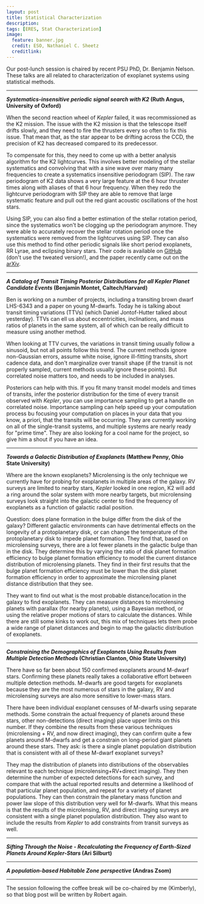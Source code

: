 ```yaml
---
layout: post
title: Statistical Characterization
description:
tags: [ERES, Stat Characterization]
image:
  feature: banner.jpg
  credit: ESO, Nathaniel C. Sheetz
  creditlink: 
---
```

Our post-lunch session is chaired by recent PSU PhD, Dr. Benjamin Nelson. These talks are all related to characterization of exoplanet systems using statistical methods.

---
***Systematics-insensitive periodic signal search with K2* (Ruth Angus, University of Oxford)**

When the second reaction wheel of *Kepler* failed, it was recommissioned as the K2 mission. The issue with the K2 mission is that the telescope itself drifts slowly, and they need to fire the thrusters every so often to fix this issue. That mean that, as the star appear to be drifting across the CCD, the precision of K2 has decreased compared to its predecessor.

To compensate for this, they need to come up with a better analysis algorithm for the K2 lightcurves. This involves better modeling of the stellar systematics and convolving that with a sine wave over many many frequencies to create a systematics insensitive periodogram (SIP). The raw periodogram of K2 data shows a very large feature at the 6 hour thruster times along with aliases of that 6 hour frequency. When they redo the lightcurve periodogram with SIP they are able to remove that large systematic feature and pull out the red giant acoustic oscillations of the host stars.

Using SIP, you can also find a better estimation of the stellar rotation period, since the systematics won't be clogging up the periodogram anymore. They were able to accurately recover the stellar rotation period once the systematics were removed from the lightcurves using SIP. They can also use this method to find other periodic signals like short period exoplanets, RR Lyrae, and eclipsing binary stars. Their code is available on [GitHub](https://github.com/RuthAngus/SIPK2) (don't use the tweated version!), and the paper recently came out on the [arXiv](http://arxiv.org/abs/1505.07105).


---
***A Catalog of Transit Timing Posterior Distributions for all Kepler Planet Candidate Events* (Benjamin Montet, Caltech/Harvard)**

Ben is working on a number of projects, including a transiting brown dwarf LHS-6343 and a paper on young M-dwarfs. Today he is talking about  transit timing variations (TTVs) (which Daniel Jontof-Hutter talked about yesterday). TTVs can ell us about eccentricities, inclinations, and mass ratios of planets in the same system, all of which can be really difficult to measure using another method.

When looking at TTV curves, the variations in transit timing usually follow a sinusoid, but not all points follow this trend. The current methods ignore non-Gaussian errors, assume white noise, ignore ill-fitting transits, short cadence data, and don't marginalize over transit shape (if the transit is not properly sampled, current methods usually ignore these points). But correlated noise matters too, and needs to be included in analyses.

Posteriors can help with this. If you fit many transit model models and times of transits, infer the posterior distribution for the time of every transit observed with *Kepler*, you can use importance sampling to get a handle on correlated noise. Importance sampling can help speed up your computation process bu focusing your computation on places in your data that you know, a priori, that the transits will be occurring. They are currently working on all of the single-transit systems, and multiple systems are nearly ready for "prime time". They are also looking for a cool name for the project, so give him a shout if you have an idea.


---
***Towards a Galactic Distribution of Exoplanets* (Matthew Penny, Ohio State University)**

Where are the known exoplanets? Microlensing is the only technique we currently have for probing for exoplanets in multiple areas of the galaxy. RV surveys are limited to nearby stars, *Kepler* looked in one region, K2 will add a ring around the solar system with more nearby targets, but microlensing surveys look straight into the galactic center to find the frequency of exoplanets as a function of galactic radial position.

Question: does plane formation in the bulge differ from the disk of the galaxy? Different galactic environments can have detrimental effects on the longevity of a protoplanetary disk, or can change the temperature of the protoplanetary disk to impede planet formation. They find that, based on microlensing surveys, there are a lot fewer planets in the galactic bulge than in the disk. They determine this by varying the ratio of disk planet formation efficiency to bulge planet formation efficiency to model the current distance distribution of microlensing planets. They find in their first results that the bulge planet formation efficiency must be lower than the disk planet formation efficiency in order to approximate the microlensing planet distance distribution that they see.

They want to find out what is the most probable distance/location in the galaxy to find exoplanets. They can measure distances to microlensing planets with parallax (for nearby planets), using a Bayesian method, or using the relative proper motions of stars to calculate the distances. While there are still some kinks to work out, this mix of techniques lets them probe a wide range of planet distances and begin to map the galactic distribution of exoplanets.



---
***Constraining the Demographics of Exoplanets Using Results from Multiple Detection Methods* (Christian Clanton, Ohio State University)**

There have so far been about 150 confirmed exoplanets around M-dwarf stars. Confirming these planets really takes a collaborative effort between multiple detection methods. M-dwarfs are good targets for exoplanets because they are the most numerous of stars in the galaxy, RV and microlensing surveys are also more sensitive to lower-mass stars.

There have been individual exoplanet censuses of M-dwarfs using separate methods. Some constrain the actual frequency of planets around these stars, other non-detections (direct imaging) place upper limits on this number. If they combine the results from these various techniques (microlensing + RV, and now direct imaging), they can confirm quite a few planets around M-dwarfs and get a constrain on long-period giant planets around these stars. They ask: is there a single planet population distribution that is consistent with all of these M-dwarf exoplanet surveys?

They map the distribution of planets into distributions of the observables relevant to each technique (microlensing+RV+direct imaging). They then determine the number of expected detections for each survey, and compare that with the actual reported results and determine a likelihood of that particular planet population, and repeat for a variety of planet populations. They can then constrain the planetary mass function and power law slope of this distribution very well for M-dwarfs. What this means is that the results of the microlensing, RV, and direct imaging surveys are consistent with a single planet population distribution. They also want to include the results from *Kepler* to add constraints from transit surveys as well.


---
***Sifting Through the Noise - Recalculating the Frequency of Earth-Sized Planets Around Kepler-Stars* (Ari Silburt)**


---
***A population-based Habitable Zone perspective* (Andras Zsom)**


---
The session following the coffee break will be co-chaired by me (Kimberly), so that blog post will be written by Robert again.